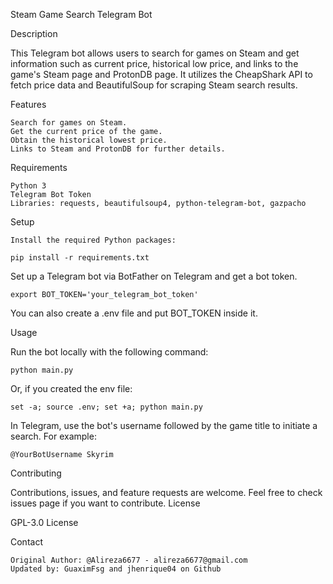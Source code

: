 Steam Game Search Telegram Bot

Description

This Telegram bot allows users to search for games on Steam and get information such as current price, historical low price, and links to the game's Steam page and ProtonDB page. It utilizes the CheapShark API to fetch price data and BeautifulSoup for scraping Steam search results.

Features

    Search for games on Steam.
    Get the current price of the game.
    Obtain the historical lowest price.
    Links to Steam and ProtonDB for further details.

Requirements

    Python 3
    Telegram Bot Token
    Libraries: requests, beautifulsoup4, python-telegram-bot, gazpacho

Setup

    Install the required Python packages:

    pip install -r requirements.txt


Set up a Telegram bot via BotFather on Telegram and get a bot token.

    export BOT_TOKEN='your_telegram_bot_token'

You can also create a .env file and put BOT_TOKEN inside it.

Usage

Run the bot locally with the following command:

    python main.py
Or, if you created the env file:
    
    set -a; source .env; set +a; python main.py   

In Telegram, use the bot's username followed by the game title to initiate a search. For example:

    @YourBotUsername Skyrim

Contributing

Contributions, issues, and feature requests are welcome. Feel free to check issues page if you want to contribute.
License

GPL-3.0 License

Contact

    Original Author: @Alireza6677 - alireza6677@gmail.com
    Updated by: GuaximFsg and jhenrique04 on Github
